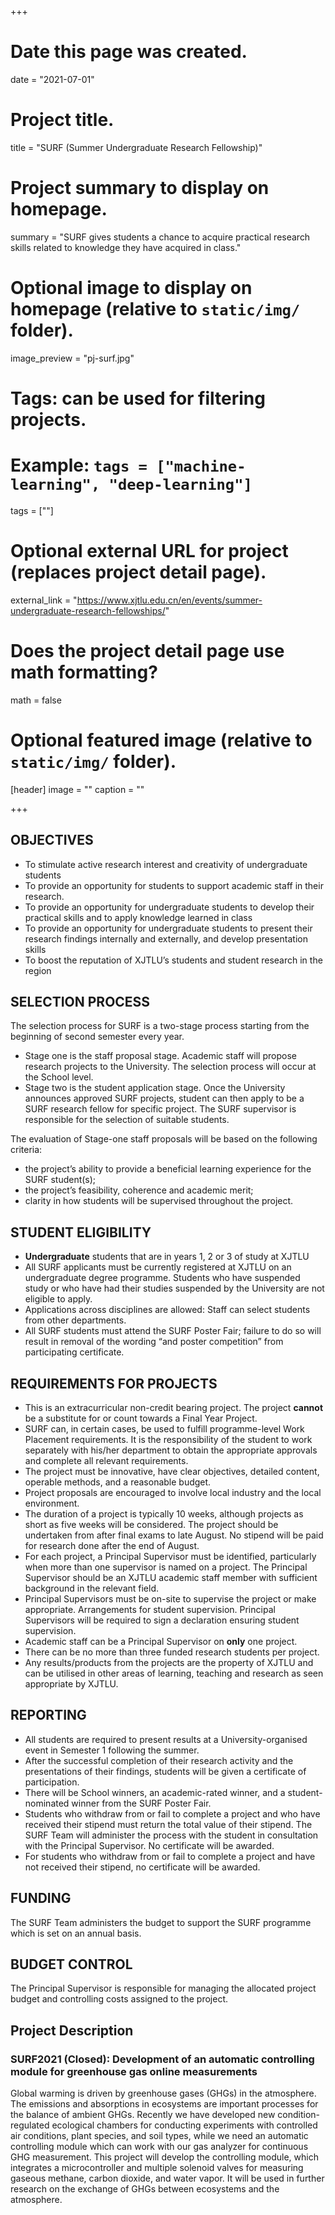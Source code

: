 +++
# Date this page was created.
date = "2021-07-01"

# Project title.
title = "SURF (Summer Undergraduate Research Fellowship)"

# Project summary to display on homepage.
summary = "SURF gives students a chance to acquire practical research skills related to knowledge they have acquired in class."

# Optional image to display on homepage (relative to `static/img/` folder).
image_preview = "pj-surf.jpg"

# Tags: can be used for filtering projects.
# Example: `tags = ["machine-learning", "deep-learning"]`
tags = [""]

# Optional external URL for project (replaces project detail page).
external_link = "https://www.xjtlu.edu.cn/en/events/summer-undergraduate-research-fellowships/"

# Does the project detail page use math formatting?
math = false

# Optional featured image (relative to `static/img/` folder).
[header]
image = ""
caption = ""

+++

## OBJECTIVES

- To stimulate active research interest and creativity of undergraduate students
- To provide an opportunity for students to support academic staff in their research.
- To provide an opportunity for undergraduate students to develop their practical skills and to apply knowledge learned in class
- To provide an opportunity for undergraduate students to present their research findings internally and externally, and develop presentation skills
- To boost the reputation of XJTLU’s students and student research in the region

## SELECTION PROCESS

The selection process for SURF is a two-stage process starting from the beginning of second semester every year.

- Stage one is the staff proposal stage. Academic staff will propose research projects to the University. The selection process will occur at the School level.
- Stage two is the student application stage. Once the University announces approved SURF projects, student can then apply to be a SURF research fellow for specific project. The SURF supervisor is responsible for the selection of suitable students.

The evaluation of Stage-one staff proposals will be based on the following criteria:

- the project’s ability to provide a beneficial learning experience for the SURF student(s);
- the project’s feasibility, coherence and academic merit;
- clarity in how students will be supervised throughout the project.

## STUDENT ELIGIBILITY

- **Undergraduate** students that are in years 1, 2 or 3 of study at XJTLU
- All SURF applicants must be currently registered at XJTLU on an undergraduate degree programme. Students who have suspended study or who have had their studies suspended by the University are not eligible to apply.
- Applications across disciplines are allowed: Staff can select students from other departments.
- All SURF students must attend the SURF Poster Fair; failure to do so will result in removal of the wording “and poster competition” from participating certificate.

## REQUIREMENTS FOR PROJECTS

- This is an extracurricular non-credit bearing project. The project **cannot** be a substitute for or count towards a Final Year Project.
- SURF can, in certain cases, be used to fulfill programme-level Work Placement requirements. It is the responsibility of the student to work separately with his/her department to obtain the appropriate approvals and complete all relevant requirements.
- The project must be innovative, have clear objectives, detailed content, operable methods, and a reasonable budget.
- Project proposals are encouraged to involve local industry and the local environment.
- The duration of a project is typically 10 weeks, although projects as short as five weeks will be considered. The project should be undertaken from after final exams to late August. No stipend will be paid for research done after the end of August.
- For each project, a Principal Supervisor must be identified, particularly when more than one supervisor is named on a project. The Principal Supervisor should be an XJTLU academic staff member with sufficient background in the relevant field.
- Principal Supervisors must be on-site to supervise the project or make appropriate. Arrangements for student supervision. Principal Supervisors will be required to sign a declaration ensuring student supervision.
- Academic staff can be a Principal Supervisor on **only** one project.
- There can be no more than three funded research students per project.
- Any results/products from the projects are the property of XJTLU and can be utilised in other areas of learning, teaching and research as seen appropriate by XJTLU.

## REPORTING

- All students are required to present results at a University-organised event in Semester 1 following the summer.
- After the successful completion of their research activity and the presentations of their findings, students will be given a certificate of participation.
- There will be School winners, an academic-rated winner, and a student-nominated winner from the SURF Poster Fair.
- Students who withdraw from or fail to complete a project and who have received their stipend must return the total value of their stipend. The SURF Team will administer the process with the student in consultation with the Principal Supervisor. No certificate will be awarded.
- For students who withdraw from or fail to complete a project and have not received their stipend, no certificate will be awarded.

## FUNDING

The SURF Team administers the budget to support the SURF programme which is set on an annual basis.

## BUDGET CONTROL

The Principal Supervisor is responsible for managing the allocated project budget and controlling costs assigned to the project.

## Project Description

### SURF2021 (Closed): Development of an automatic controlling module for greenhouse gas online measurements

Global warming is driven by greenhouse gases (GHGs) in the atmosphere. The emissions and absorptions in ecosystems are important processes for the balance of ambient GHGs. Recently we have developed new condition-regulated ecological chambers for conducting experiments with controlled air conditions, plant species, and soil types, while we need an automatic controlling module which can work with our gas analyzer for continuous GHG measurement. This project will develop the controlling module, which integrates a microcontroller and multiple solenoid valves for measuring gaseous methane, carbon dioxide, and water vapor. It will be used in further research on the exchange of GHGs between ecosystems and the atmosphere.


